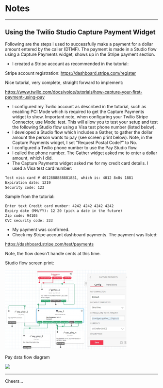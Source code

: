 # Notes

--------------------------------------------------------------------------------
## Using the Twilio Studio Capture Payment Widget


Following are the steps I used to successfully make a payment for a dollar amount entered by the caller (DTMF). 
The payment is made in a Studio flow using a Capture Payments widget, shows up in the Stripe payment section.

+ I created a Stripe account as recommended in the tutorial:

Stripe account registration: https://dashboard.stripe.com/register

Nice tutorial, very complete, straight forward to implement:

https://www.twilio.com/docs/voice/tutorials/how-capture-your-first-payment-using-pay

+ I configured my Twilio account as described in the tutorial, such as enabling PCI Mode which is required to get the Capture Payments widget to show.
    Important note, when configuring your Twilio Stripe Connector, use Mode: test.
    This will allow you to test your setup and test the following Studio flow using a Visa test phone number (listed below).
+ I developed a Studio flow which includes a Gather, to gather the dollar amount the person wants to pay (see screen print below).
    Note, in the Capture Payments widget, I set "Request Postal Code?" to No.
+ I configured a Twilio phone number to use the Pay Studio flow.
+ I called the phone number. The Gather widget asked me to enter a dollar amount, which I did.
+ The Capture Payments widget asked me for my credit card details. I used a Visa test card number:
````
Test visa card # 4012888888881881, which is: 4012 8x8s 1881
Expiration date: 1219
Security code: 123
````
Sample from the tutorial:
````
Enter text Credit card number: 4242 4242 4242 4242
Expiry date (MM/YY): 12 20 (pick a date in the future)
Zip code: 94105
CVC security code: 333
````
+ My payment was confirmed.
+ Check my Stripe account dashboard payments. The payment was listed:

https://dashboard.stripe.com/test/payments

Note, the flow doesn't handle cents at this time.

Studio flow screen print:

<img src="Studio-Payment.jpg" width="400"/>

Pay data flow diagram

<img src="https://s3.amazonaws.com/com.twilio.prod.twilio-docs/images/pay-diagram-1-final.width-1600.png" width="400"/>

--------------------------------------------------------------------------------

Cheers...

